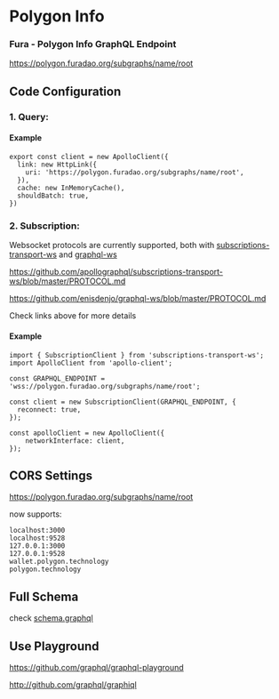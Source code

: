 # Polygon Info

### Fura - Polygon Info GraphQL Endpoint
https://polygon.furadao.org/subgraphs/name/root

## Code Configuration

### 1. Query:

#### Example
```
export const client = new ApolloClient({
  link: new HttpLink({
    uri: 'https://polygon.furadao.org/subgraphs/name/root',
  }),
  cache: new InMemoryCache(),
  shouldBatch: true,
})
```

### 2. Subscription:

Websocket protocols are currently supported, both with [subscriptions-transport-ws](https://github.com/apollographql/subscriptions-transport-ws) and [graphql-ws](https://github.com/enisdenjo/graphql-ws)  

https://github.com/apollographql/subscriptions-transport-ws/blob/master/PROTOCOL.md  

https://github.com/enisdenjo/graphql-ws/blob/master/PROTOCOL.md

Check links above for more details  

#### Example

```
import { SubscriptionClient } from 'subscriptions-transport-ws';
import ApolloClient from 'apollo-client';

const GRAPHQL_ENDPOINT = 'wss://polygon.furadao.org/subgraphs/name/root';

const client = new SubscriptionClient(GRAPHQL_ENDPOINT, {
  reconnect: true,
});

const apolloClient = new ApolloClient({
    networkInterface: client,
});
```

## CORS Settings
https://polygon.furadao.org/subgraphs/name/root 

now supports:
```
localhost:3000
localhost:9528
127.0.0.1:3000
127.0.0.1:9528
wallet.polygon.technology
polygon.technology
```

## Full Schema
check [schema.graphql](https://github.com/furaprotocol/polygon-info/blob/main/schema.graphql)


## Use Playground
https://github.com/graphql/graphql-playground  

http://github.com/graphql/graphiql

